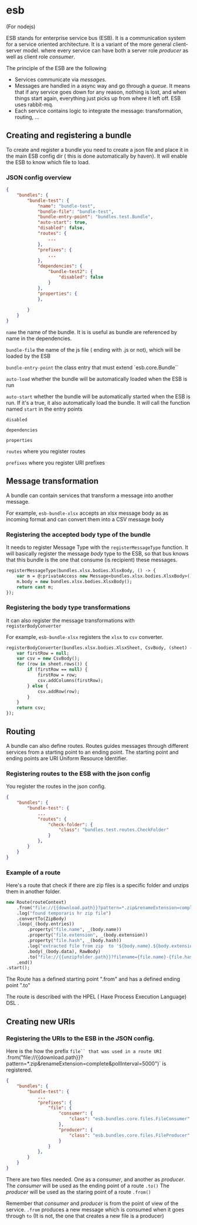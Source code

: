 # esb

(For nodejs)

ESB stands for enterprise service bus (ESB).  It is a communication system for a service oriented architecture. It is a variant of the more general client-server model. where every service can have both a server role *producer*  as well as client role *consumer*.

The principle of the ESB are the following
-  Services communicate via *messages*.
-  Messages are handled in a async way and go through a *queue*.
It means that if any service goes down for any reason, nothing is lost, and when things start again, everything just picks up from where it left off.
ESB uses rabbit-mq.
-  Each service contains logic to integrate the message: transformation, routing, ...


## Creating and registering a bundle 

To create and register a bundle you need to create a json file and place it in the main ESB config dir ( this is done automatically by haven). It will enable the ESB to know which file to load.


### JSON config overview

```json
{
    "bundles": {
        "bundle-test": {
            "name": "bundle-test",
            "bundle-file": "bundle-test",
            "bundle-entry-point": "bundles.test.Bundle",
            "auto-start": true,
            "disabled": false,
            "routes": {
                ...
            },
            "prefixes": {
                ...
            },
            "dependencies": {
                "bundle-test2": {
                    "disabled": false
                }
            },
            "properties": {
            },
            
        }
    }
}
```
`name`  the name of the bundle. It is is useful as bundle are referenced by name in the dependencies.

`bundle-file`  the name of the js file ( ending with .js or not), which will be loaded by the ESB

`bundle-entry-point`  the class entry that must extend `esb.core.Bundle``

`auto-load`  whether the bundle will be automatically loaded  when the ESB is run

`auto-start`  whether the bundle will be automatically started when the ESB is run. If it's a true, it also automatically load the bundle.
It will call the function named `start` in the entry points

`disabled` 

`dependencies`

`properties`

`routes` where you register routes

`prefixes` where you register URI prefixes


## Message transformation

A bundle can contain services that transform a message into another message.

For example, `esb-bundle-xlsx` accepts an xlsx message body as as incoming format  and can convert them into a CSV message body

### Registering the accepted body type of the bundle 

It needs to register Message Type with the `registerMessageType` function.  It will basically register the message *body* type to the ESB, so that bus knows that this bundle is the one that consume (is recipient) these messages.

```haxe
registerMessageType(bundles.xlsx.bodies.XlsxBody, () -> {
    var m = @:privateAccess new Message<bundles.xlsx.bodies.XlsxBody>();
    m.body = new bundles.xlsx.bodies.XlsxBody();
    return cast m;
});
```



### Registering the body type transformations
 
It can also register the message transformations with `registerBodyConverter`

For example, `esb-bundle-xlsx` registers the `xlsx` to `csv` converter.
```haxe
registerBodyConverter(bundles.xlsx.bodies.XlsxSheet, CsvBody, (sheet) -> {
    var firstRow = null;
    var csv = new CsvBody();
    for (row in sheet.rows()) {
        if (firstRow == null) {
            firstRow = row;
            csv.addColumns(firstRow);
        } else {
            csv.addRow(row);
        }
    }
    return csv;
});
```


## Routing

A bundle can also define routes. Routes guides messages through different services from a starting point to an ending point.
The starting point and ending points are URI Uniform Resource Identifier.

### Registering routes to the ESB with the json config

You register the routes in the json config.

```json
{
    "bundles": {
        "bundle-test": {
            ...
            "routes": {
                "check-folder": {
                    "class": "bundles.test.routes.CheckFolder"
                }
            },
        }
    }
}
```

### Example of a route


Here's a route that check if there are zip files is a specific folder and unzips them in another folder.

```haxe
new Route(routeContext)
    .from("file://{{download.path}}?pattern=*.zip&renameExtension=complete&pollInterval=5000")
    .log("found temporaris hr zip file")
    .convertTo(ZipBody)
    .loop(_(body.entries))
        .property("file.name", _(body.name))
        .property("file.extension", _(body.extension))
        .property("file.hash", _(body.hash))
        .log("extracted file from zip  to '${body.name}.${body.extension}'")
        .body(_(body.data), RawBody)
        .to("file://{{unzipfolder.path}}?filename={file.name}-{file.hash}.{file.extension}")
    .end()
.start();
```

The Route has a defined starting point ".from"  and has a defined ending point  ".to"

The route is described with the HPEL ( Haxe Process Execution Language) DSL  .


## Creating new URIs


### Registering the URIs to the ESB in  the JSON config.


Here is the how the prefix `file`` that was used in a route URI `.from("file://{{download.path}}?pattern=*.zip&renameExtension=complete&pollInterval=5000")`
is registered.

```json
{
    "bundles": {
        "bundle-test": {
            ...
            "prefixes": {
                "file": {
                    "consumer": {
                        "class": "esb.bundles.core.files.FileConsumer"
                    },
                    "producer": {
                        "class": "esb.bundles.core.files.FileProducer"
                    }
                }
            },
        }
    }
}
```

There are two files needed. One as a *consumer*, and another as *producer*.
The *consumer* will be used as the ending point of a route `.to()`
The *producer* will be used as the staring point of a route `.from()`

Remember that *consumer* and *producer* is from the point of view of the service.
`.from`  produces a new message which is consumed when it goes through `to`
(It is not, the one that creates a new file is a producer)

